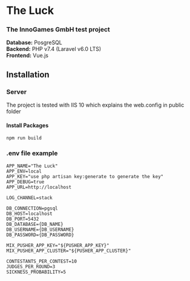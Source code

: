 # The Luck
### The InnoGames GmbH test project

<b>Database:</b> PosgreSQL <br>
<b>Backend:</b> PHP v7.4 (Laravel v6.0 LTS) <br>
<b>Frontend:</b> Vue.js

## Installation
### Server
The project is tested with IIS 10 which explains the web.config in public folder <br>

#### Install Packages
<code>npm run build</code>

### .env file example
```
APP_NAME="The Luck"
APP_ENV=local
APP_KEY="use php artisan key:generate to generate the key"
APP_DEBUG=true
APP_URL=http://localhost

LOG_CHANNEL=stack

DB_CONNECTION=pgsql
DB_HOST=localhost
DB_PORT=5432
DB_DATABASE={DB_NAME}
DB_USERNAME={DB_USERNAME}
DB_PASSWORD={DB_PASSWORD}

MIX_PUSHER_APP_KEY="${PUSHER_APP_KEY}"
MIX_PUSHER_APP_CLUSTER="${PUSHER_APP_CLUSTER}"

CONTESTANTS_PER_CONTEST=10
JUDGES_PER_ROUND=3
SICKNESS_PROBABILITY=5
```